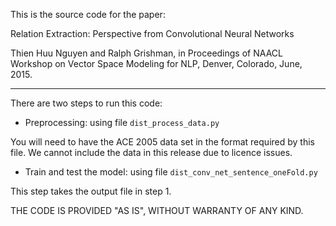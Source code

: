 This is the source code for the paper: 

Relation Extraction: Perspective from Convolutional Neural Networks

Thien Huu Nguyen and Ralph Grishman, in Proceedings of NAACL Workshop on Vector Space Modeling for NLP, Denver, Colorado, June, 2015.

----------------

There are two steps to run this code:

* Preprocessing: using file ```dist_process_data.py```

You will need to have the ACE 2005 data set in the format required by this file. We cannot include the data in this release due to licence issues.

* Train and test the model: using file ```dist_conv_net_sentence_oneFold.py```

This step takes the output file in step 1.

THE CODE IS PROVIDED "AS IS", WITHOUT WARRANTY OF ANY KIND.